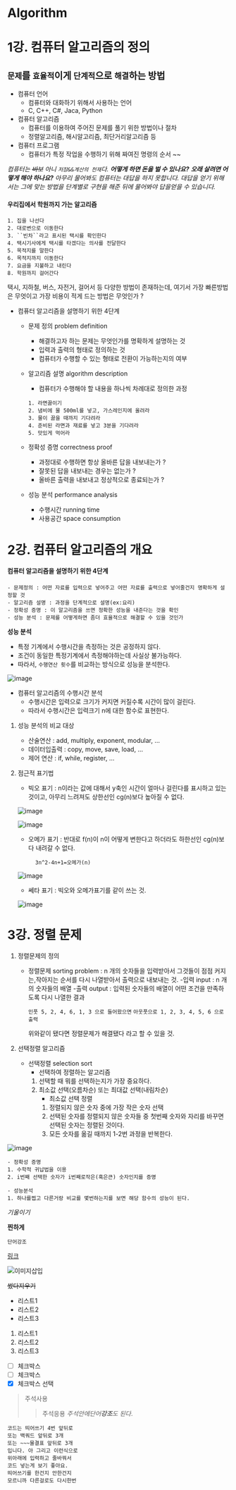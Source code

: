 # Algorithm 

# 1강. 컴퓨터 알고리즘의 정의

## `문제`를 `효율적`이게 `단계적`으로 `해결`하는 방법

- 컴퓨터 언어
	- 컴퓨터와 대화하기 위해서 사용하는 언어
	- C, C++, C#, Jaca, Python
- 컴퓨터 알고리즘
	- 컴퓨터를 이용하여 주어진 문제를 풀기 위한 방법이나 절차
	- 정렬알고리즘, 해시알고리즘, 최단거리알고리즘 등 
- 컴퓨터 프로그램
	- 컴퓨터가 특정 작업을 수행하기 위해 짜여진 명령의 순서 ~~

*컴퓨터는 ~~바보~~ 아니 ``저장&&계산의 천재``다. 
**어떻게 하면 돈을 벌 수 있나요?**
**오래 살려면 어떻게 해야 하나요?** 
아무리 물어봐도 컴퓨터는 대답을 하지 못합니다. 대답을 얻기 위해서는 그에 맞는 방법을 
단계별로 구현을 해준 뒤에 물어봐야 답을얻을 수 있습니다.*


#### 우리집에서 학원까지 가는 알고리즘

````
1. 집을 나선다
2. 대로변으로 이동한다
3. ``빈차``라고 표시된 택시를 확인한다
4. 택시기사에게 택시를 타겠다는 의사를 전달한다 
5. 목적지를 말한다 
6. 목적지까지 이동한다
7. 요금을 지불하고 내린다
8. 학원까지 걸어간다 
````


택시, 지하철, 버스, 자전거, 걸어서 등 다양한 방법이 존재하는데, 여기서 가장 빠른방법은 
무엇이고 가장 비용이 적게 드는 방법은 무엇인가 ? 

- 컴퓨터 알고리즘을 설명하기 위한 4단계
	- 문제 정의 problem definition
		- 해결하고자 하는 문제는 무엇인가를 명확하게 설명하는 것 
		- 입력과 출력의 형태로 정의하는 것
		- 컴퓨터가 수행할 수 있는 형태로 전환이 가능하는지의 여부 
	- 알고리즘 설명 algorithm description
		- 컴퓨터가 수행해야 할 내용을 하나씩 차례대로 정의한 과정
		
		````
		1. 라면끓이기
		2. 냄비에 물 500ml를 넣고, 가스레인지에 올려라
		3. 물이 끓을 때까지 기다려라
		4. 준비된 라면과 재료를 넣고 3분을 기다려라 
		5. 맛있게 먹어라
		````
		
	- 정확성 증명 correctness proof
		- 과정대로 수행하면 항상 올바른 답을 내보내는가 ? 
		- 잘못된 답을 내보내는 경우는 없는가 ? 
		- 올바른 출력을 내보내고 정상적으로 종료되는가 ? 
	- 성능 분석 performance analysis
		- 수행시간 running time
		- 사용공간 space consumption
	

# 2강. 컴퓨터 알고리즘의 개요

#### 컴퓨터 알고리즘을 설명하기 위한 4단계
	- 문제정의 : 어떤 자료를 입력으로 넣어주고 어떤 자료를 출력으로 넣어줄건지 명확하게 설정할 것
	- 알고리즘 설명 : 과정을 단계적으로 설명(ex:요리) 
	- 정확성 증명 : 이 알고리즘을 쓰면 정확한 성능을 내준다는 것을 확인
	- 성능 분석 : 문제를 어떻게하면 좀더 효율적으로 해결할 수 있을 것인가

**성능 분석**
- 특정 기계에서 수행시간을 측정하는 것은 공정하지 않다. 
- 조건이 동일한 특정기계에서 측정해야하는데 사실상 불가능하다. 
- 따라서, `수행연산 횟수`를 비교하는 방식으로 성능을 분석한다.

![image](https://user-images.githubusercontent.com/34432988/40132627-4979d4e8-5978-11e8-9724-0d0742b93169.png)

- 컴퓨터 알고리즘의 수행시간 분석 
	- 수행시간은 입력으로 크기가 커지면 커질수록 시간이 많이 걸린다.
	- 따라서 수행시간은 입력크기 n에 대한 함수로 표현한다. 
		
1. 성능 분석의 비교 대상
	- 산술연산 : add, multiply, exponent, modular, ...
	- 데이터입출력 : copy, move, save, load, ...
	- 제어 연산 : if, while, register, ...
	
2. 점근적 표기법 
	- 빅오 표기 : n이라는 값에 대해서 y축인 시간이 얼마나 걸린다를 표시하고 있는 것이고, 아무리 느려져도 상한선인 cg(n)보다 높아질 수 없다.
	
	![image](https://user-images.githubusercontent.com/34432988/40133143-db16789c-5979-11e8-93b3-d9ebc2294c21.png)

	![image](https://user-images.githubusercontent.com/34432988/40133355-6ed482b8-597a-11e8-88ca-72813704309b.png)

	- 오메가 표기 : 반대로 f(n)이 n이 어떻게 변한다고 하더라도 하한선인 cg(n)보다 내려갈 수 없다. 
	  	
		     `3n^2-4n+1=오메가(n)`
	
	![image](https://user-images.githubusercontent.com/34432988/40133530-08e34c72-597b-11e8-81f6-9c658332b224.png)
	
	- 쎄타 표기 : 빅오와 오메가표기를 같이 쓰는 것. 
		
	![image](https://user-images.githubusercontent.com/34432988/40133497-f147c89a-597a-11e8-8cb1-f92628628f86.png)


# 3강. 정렬 문제 

1. 정렬문제의 정의 
	- 정렬문제 sorting problem : n 개의 숫자들을 입력받아서 그것들이 점점 커지는,작아지는 순서를 다시 나열받아서 출력으로 내보내는 것.
		-입력 input : n 개의 숫자들의 배열 
		-출력 output : 입력된 숫자들의 배열이 어떤 조건을 만족하도록 다시 나열한 결과
		
		` 인풋 5, 2, 4, 6, 1, 3 으로 들어왔으면 `
		` 아웃풋으로 1, 2, 3, 4, 5, 6 으로 출력 ` 
		
		위와같이 됐다면 정렬문제가 해결됐다 라고 할 수 있을 것.
		
2. 선택정렬 알고리즘 
	- 선택정렬 selection sort
		- 선택하여 정렬하는 알고리즘
		1. 선택할 때 뭐를 선택하는지가 가장 중요하다.
		2. 최소값 선택(오름차순) 또는 최대값 선택(내림차순)
			- 최소값 선택 정렬
			1. 정렬되지 않은 숫자 중에 가장 작은 숫자 선택
			2. 선택된 숫자를 정렬되지 않은 숫자들 중 첫번째 숫자와 자리를 바꾸면 선택된 숫자는 정렬된 것이다.
			3. 모든 숫자를 옮길 때까지 1-2번 과정을 반복한다. 
			
			
![image](https://user-images.githubusercontent.com/34432988/40134389-3a72ba28-597d-11e8-8f6d-dc1026a5d331.png)


	- 정확성 증명
	1. 수학적 귀납법을 이용
	2. i번째 선택한 숫자가 i번째로작은(혹은큰) 숫자인지를 증명
	
	- 성능분석
	1. 하나를찝고 다른거랑 비교를 몇번하는지를 보면 해당 함수의 성능이 된다.
			
			






*기울이기*

**찐하게**

`단어강조`

[링크](http://naver.com)

![이미지삽입](https://a.disquscdn.com/1525719473/images/noavatar92.png)

~~썼다지우기~~

- 리스트1
- 리스트2
- 리스트3

1. 리스트1
2. 리스트2
3. 리스트3

- [ ] 체크박스
- [ ] 체크박스
- [x] 체크박스 선택
  
 > 주석사용
 >> 주석응용
 > *주석안에단어**강조**도 된다*.


	코드는 띄어쓰기 4번 앞뒤로 
	또는 백쿼드 앞뒤로 3개
	또는 ~~~물결표 앞뒤로 3개
	입니다. 아 그리고 이런식으로 
	위아래에 입력하고 줄바꿔서 
	코드 넣는게 보기 좋아요.
	띄어쓰기를 한건지 안한건지 
	모르니까 다른걸로도 다시한번
		
```
